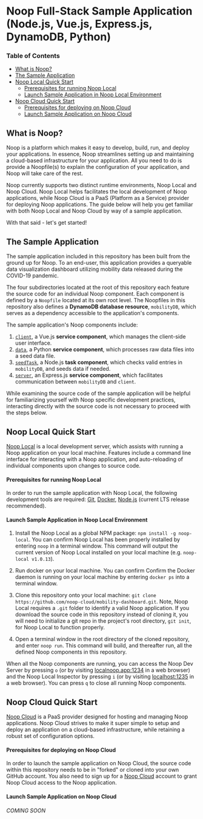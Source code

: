 # Noop Full-Stack Sample Application (Node.js, Vue.js, Express.js, DynamoDB, Python)

### Table of Contents
- [What is Noop?](#what-is-noop)
- [The Sample Application](#the-sample-application)
- [Noop Local Quick Start](#noop-local-quick-start)
    * [Prerequisites for running Noop Local](#prerequisites-for-running-noop-local)
    * [Launch Sample Application in Noop Local Environment](#launch-sample-application-in-noop-local-environment)
- [Noop Cloud Quick Start](#noop-cloud-quick-start)
    * [Prerequisites for deploying on Noop Cloud](#prerequisites-for-deploying-on-noop-cloud)
    * [Launch Sample Application on Noop Cloud](#launch-sample-application-on-noop-cloud)

## What is Noop?
Noop is a platform which makes it easy to develop, build, run, and deploy your applications. In essence, Noop streamlines setting up and maintaining a cloud-based infrastructure for your application. All you need to do is provide a Noopfile(s) to explain the configuration of your application, and Noop will take care of the rest.

Noop currently supports two distinct runtime environments, Noop Local and Noop Cloud. Noop Local helps facilitates the local development of Noop applications, while Noop Cloud is a PaaS (Platform as a Service) provider for deploying Noop applications. The guide below will help you get familiar with both Noop Local and Noop Cloud by way of a sample application.

With that said - let's get started!

## The Sample Application
The sample application included in this repository has been built from the ground up for Noop. To an end-user, this application provides a queryable data visualization dashboard utilizing mobility data released during the COVID-19 pandemic.

The four subdirectories located at the root of this repository each feature the source code for an individual Noop component. Each component is defined by a `Noopfile` located at its own root level. The Noopfiles in this repository also defines a **DynamoDB database resource**, `mobilityDB`, which serves as a dependency accessible to the application's components.

The sample application's Noop components include:
1) [`client`](./client), a Vue.js **service component**, which manages the client-side user interface.
2) [`data`](./data), a Python **service component**, which processes raw data files into a seed data file.
3) [`seedTask`](./seed_task), a Node.js **task component**, which checks valid entries in `mobilityDB`, and seeds data if needed.
4) [`server`](./server), an Express.js **service component**, which facilitates communication between `mobilityDB` and `client`.

While examining the source code of the sample application will be helpful for familiarizing yourself with Noop specific development practices, interacting directly with the source code is not necessary to proceed with the steps below.

## Noop Local Quick Start
[Noop Local](https://github.com/noop-cloud/noop-local) is a local development server, which assists with running a Noop application on your local machine. Features include a command line interface for interacting with a Noop application, and auto-reloading of individual components upon changes to source code.

#### Prerequisites for running Noop Local
In order to run the sample application with Noop Local, the following development tools are required: [Git](https://git-scm.com), [Docker](https://www.docker.com), [Node.js](https://nodejs.org/en/) (current LTS release recommended).

#### Launch Sample Application in Noop Local Environment
1) Install the Noop Local as a global NPM package: `npm install -g noop-local`. You can confirm Noop Local has been properly installed by entering `noop` in a terminal window. This command will output the current version of Noop Local installed on your local machine (e.g. `noop-local v1.0.13`).

2) Run docker on your local machine. You can confirm Confirm the Docker daemon is running on your local machine by entering `docker ps` into a terminal window.

3) Clone this repository onto your local machine: `git clone https://github.com/noop-cloud/mobility-dashboard.git`. Note, Noop Local requires a `.git` folder to identify a valid Noop application. If you download the source code in this repository instead of cloning it, you will need to initialize a git repo in the project's root directory, `git init`, for Noop Local to function properly. 

4) Open a terminal window in the root directory of the cloned repository, and enter `noop run`. This command will build, and thereafter run, all the defined Noop components in this repository.

When all the Noop components are running, you can access the Noop Dev Server by pressing `o` (or by visiting [localnoop.app:1234](https://localnoop.app:1234) in a web browser) and the Noop Local Inspector by pressing `i` (or by visiting [localhost:1235](http://localhost:1235) in a web browser). You can press `q` to close all running Noop components.

## Noop Cloud Quick Start
[Noop Cloud](https://www.noop.app) is a PaaS provider designed for hosting and managing Noop applications. Noop Cloud strives to make it super simple to setup and deploy an application on a cloud-based infrastructure, while retaining a robust set of configuration options.

#### Prerequisites for deploying on Noop Cloud
In order to launch the sample application on Noop Cloud, the source code within this repository needs to be in "forked" or cloned into your own GitHub account. You also need to sign up for a [Noop Cloud](https://www.noop.app/) account to grant Noop Cloud access to the Noop application.

#### Launch Sample Application on Noop Cloud
###### COMING SOON